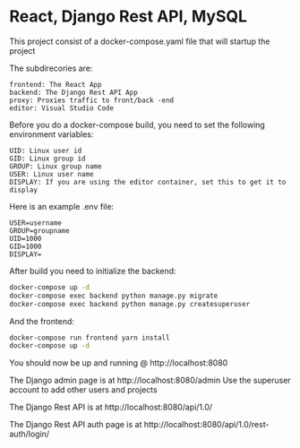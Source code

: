 # React, Django Rest API, MySQL


This project consist of a docker-compose.yaml file that will startup the project

The subdirecories are:

    frontend: The React App
    backend: The Django Rest API App
    proxy: Proxies traffic to front/back -end
    editor: Visual Studio Code


Before you do a docker-compose build, you need to set the following environment variables:

    UID: Linux user id
    GID: Linux group id 
    GROUP: Linux group name
    USER: Linux user name
    DISPLAY: If you are using the editor container, set this to get it to display
    
Here is an example .env file:

```
USER=username
GROUP=groupname
UID=1000
GID=1000
DISPLAY=
```

After build you need to initialize the backend:

```bash
docker-compose up -d
docker-compose exec backend python manage.py migrate
docker-compose exec backend python manage.py createsuperuser
```

And the frontend:

```bash
docker-compose run frontend yarn install
docker-compose up -d
```

You should now be up and running @ http://localhost:8080

The Django admin page is at http://localhost:8080/admin
Use the superuser account to add other users and projects

The Django Rest API is at http://localhost:8080/api/1.0/

The Django Rest API auth page is at http://localhost:8080/api/1.0/rest-auth/login/



